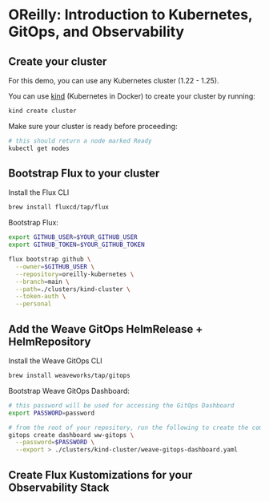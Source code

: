 # OReilly: Introduction to Kubernetes, GitOps, and Observability

## Create your cluster

For this demo, you can use any Kubernetes cluster (1.22 - 1.25).

You can use [kind](https://kind.sigs.k8s.io/docs/user/quick-start/) (Kubernetes in Docker) to create your cluster by running:

```sh
kind create cluster
```

Make sure your cluster is ready before proceeding:

```sh
# this should return a node marked Ready
kubectl get nodes
```

## Bootstrap Flux to your cluster

Install the Flux CLI

```sh
brew install fluxcd/tap/flux
```

Bootstrap Flux:

```sh
export GITHUB_USER=$YOUR_GITHUB_USER
export GITHUB_TOKEN=$YOUR_GITHUB_TOKEN

flux bootstrap github \
  --owner=$GITHUB_USER \
  --repository=oreilly-kubernetes \
  --branch=main \
  --path=./clusters/kind-cluster \
  --token-auth \
  --personal
```

## Add the Weave GitOps HelmRelease + HelmRepository

Install the Weave GitOps CLI

```sh
brew install weaveworks/tap/gitops
```

Bootstrap Weave GitOps Dashboard:

```sh
# this password will be used for accessing the GitOps Dashboard
export PASSWORD=password

# from the root of your repository, run the following to create the commit to add the Dashboard manifests
gitops create dashboard ww-gitops \
  --password=$PASSWORD \
  --export > ./clusters/kind-cluster/weave-gitops-dashboard.yaml
```

## Create Flux Kustomizations for your Observability Stack

